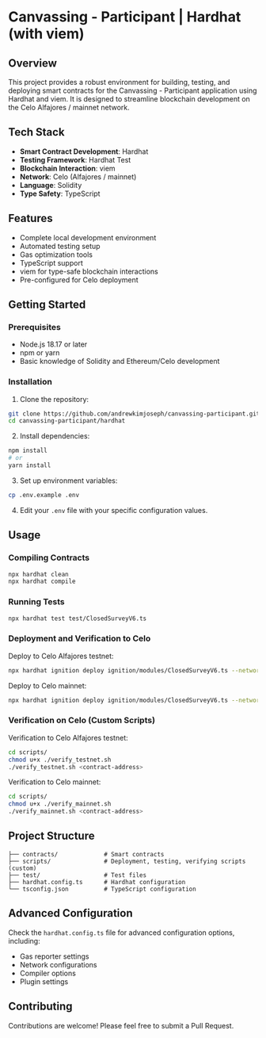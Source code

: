 # Canvassing - Participant | Hardhat (with viem)

## Overview
This project provides a robust environment for building, testing, and deploying smart contracts for the Canvassing - Participant application using Hardhat and viem. It is designed to streamline blockchain development on the Celo Alfajores / mainnet network.

## Tech Stack
- **Smart Contract Development**: Hardhat
- **Testing Framework**: Hardhat Test
- **Blockchain Interaction**: viem
- **Network**: Celo (Alfajores / mainnet)
- **Language**: Solidity
- **Type Safety**: TypeScript

## Features
- Complete local development environment
- Automated testing setup
- Gas optimization tools
- TypeScript support
- viem for type-safe blockchain interactions
- Pre-configured for Celo deployment

## Getting Started

### Prerequisites
- Node.js 18.17 or later
- npm or yarn
- Basic knowledge of Solidity and Ethereum/Celo development

### Installation

1. Clone the repository:
```bash
git clone https://github.com/andrewkimjoseph/canvassing-participant.git
cd canvassing-participant/hardhat
```

2. Install dependencies:
```bash
npm install
# or
yarn install
```

3. Set up environment variables:
```bash
cp .env.example .env
```

4. Edit your `.env` file with your specific configuration values.

## Usage

### Compiling Contracts
```bash
npx hardhat clean
npx hardhat compile
```

### Running Tests
```bash
npx hardhat test test/ClosedSurveyV6.ts
```

### Deployment and Verification to Celo
Deploy to Celo Alfajores testnet:
```bash
npx hardhat ignition deploy ignition/modules/ClosedSurveyV6.ts --network celoAlfajores --verify
```

Deploy to Celo mainnet:
```bash
npx hardhat ignition deploy ignition/modules/ClosedSurveyV6.ts --network celo --verify
```

### Verification on Celo (Custom Scripts)
Verification to Celo Alfajores testnet:
```bash
cd scripts/
chmod u+x ./verify_testnet.sh
./verify_testnet.sh <contract-address>
```

Verification to Celo mainnet:
```bash
cd scripts/
chmod u+x ./verify_mainnet.sh
./verify_mainnet.sh <contract-address>
```

## Project Structure
```
├── contracts/             # Smart contracts
├── scripts/               # Deployment, testing, verifying scripts (custom)
├── test/                  # Test files
├── hardhat.config.ts      # Hardhat configuration
└── tsconfig.json          # TypeScript configuration
```

## Advanced Configuration
Check the `hardhat.config.ts` file for advanced configuration options, including:
- Gas reporter settings
- Network configurations
- Compiler options
- Plugin settings

## Contributing
Contributions are welcome! Please feel free to submit a Pull Request.